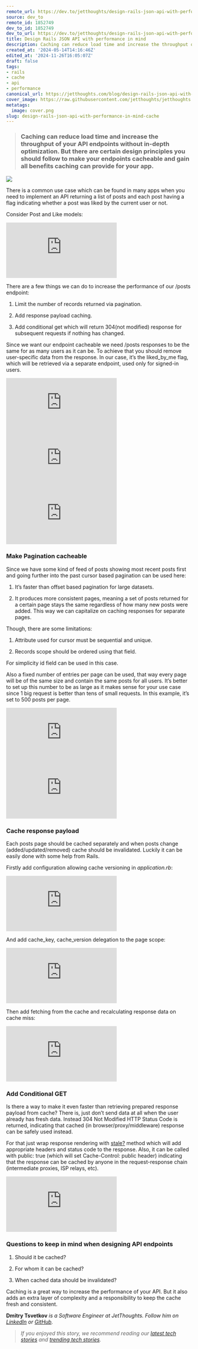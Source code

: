 ```yaml
---
remote_url: https://dev.to/jetthoughts/design-rails-json-api-with-performance-in-mind-6g8
source: dev_to
remote_id: 1852749
dev_to_id: 1852749
dev_to_url: https://dev.to/jetthoughts/design-rails-json-api-with-performance-in-mind-6g8
title: Design Rails JSON API with performance in mind
description: Caching can reduce load time and increase the throughput of your API endpoints without...
created_at: '2024-05-14T14:16:46Z'
edited_at: '2024-11-26T16:05:07Z'
draft: false
tags:
- rails
- cache
- api
- performance
canonical_url: https://jetthoughts.com/blog/design-rails-json-api-with-performance-in-mind-cache/
cover_image: https://raw.githubusercontent.com/jetthoughts/jetthoughts.github.io/master/content/blog/design-rails-json-api-with-performance-in-mind-cache/cover.png
metatags:
  image: cover.png
slug: design-rails-json-api-with-performance-in-mind-cache
---
```

> ### Caching can reduce load time and increase the throughput of your API endpoints without in-depth optimization. But there are certain design principles you should follow to make your endpoints cacheable and gain all benefits caching can provide for your app.

![](file_0.png)

There is a common use case which can be found in many apps when you need to implement an API returning a list of posts and each post having a flag indicating whether a post was liked by the current user or not.

Consider Post and Like models:

 <iframe src="https://medium.com/media/975150f1dac7cd335fd9ff581c487a23" frameborder=0></iframe>

There are a few things we can do to increase the performance of our /posts endpoint:

 1. Limit the number of records returned via pagination.

 2. Add response payload caching.

 3. Add conditional get which will return 304(not modified) response for subsequent requests if nothing has changed.

Since we want our endpoint cacheable we need /posts responses to be the same for as many users as it can be. To achieve that you should remove user-specific data from the response. In our case, it’s the liked_by_me flag, which will be retrieved via a separate endpoint, used only for signed-in users.

 <iframe src="https://medium.com/media/9d221f2dd995cca460c52b3a516bffc2" frameborder=0></iframe>

 <iframe src="https://medium.com/media/266fe7808ada58408aa8306cd22f0601" frameborder=0></iframe>

 <iframe src="https://medium.com/media/c6aab5bf0bdf3aa9d7fb76391895ffbe" frameborder=0></iframe>

### Make Pagination cacheable

Since we have some kind of feed of posts showing most recent posts first and going further into the past cursor based pagination can be used here:

 1. It’s faster than offset based pagination for large datasets.

 2. It produces more consistent pages, meaning a set of posts returned for a certain page stays the same regardless of how many new posts were added. This way we can capitalize on caching responses for separate pages.

Though, there are some limitations:

 1. Attribute used for cursor must be sequential and unique.

 2. Records scope should be ordered using that field.

For simplicity id field can be used in this case.

Also a fixed number of entries per page can be used, that way every page will be of the same size and contain the same posts for all users. It’s better to set up this number to be as large as it makes sense for your use case since 1 big request is better than tens of small requests. In this example, it’s set to 500 posts per page.

 <iframe src="https://medium.com/media/07153002bfc51e373161166a7c24cb57" frameborder=0></iframe>

 <iframe src="https://medium.com/media/5d6e3281a81ff3c06be7b81bdcfecf70" frameborder=0></iframe>

### Cache response payload

Each posts page should be cached separately and when posts change (added/updated/removed) cache should be invalidated. Luckily it can be easily done with some help from Rails.

Firstly add configuration allowing cache versioning in *application.rb*:

 <iframe src="https://medium.com/media/10db0f2e896dac80cf493c21208886dc" frameborder=0></iframe>

And add cache_key, cache_version delegation to the page scope:

 <iframe src="https://medium.com/media/9db64cf523a4976ee4a9f4a90b9d7c72" frameborder=0></iframe>

Then add fetching from the cache and recalculating response data on cache miss:

 <iframe src="https://medium.com/media/b75beacda88bdb90c7e1b04d6e402ab0" frameborder=0></iframe>

### Add Conditional GET

Is there a way to make it even faster than retrieving prepared response payload from cache? There is, just don’t send data at all when the user already has fresh data. Instead 304 Not Modified HTTP Status Code is returned, indicating that cached (in browser/proxy/middleware) response can be safely used instead.

For that just wrap response rendering with [stale?](https://apidock.com/rails/ActionController/ConditionalGet/stale%3F) method which will add appropriate headers and status code to the response. Also, it can be called with public: true (which will set Cache-Control: public header) indicating that the response can be cached by anyone in the request-response chain (intermediate proxies, ISP relays, etc).

 <iframe src="https://medium.com/media/83bae7b1ac5e46906c4b8a40d0b04968" frameborder=0></iframe>

### Questions to keep in mind when designing API endpoints

 1. Should it be cached?

 2. For whom it can be cached?

 3. When cached data should be invalidated?

Caching is a great way to increase the performance of your API. But it also adds an extra layer of complexity and a responsibility to keep the cache fresh and consistent.

**Dmitry Tsvetkov** *is a Software Engineer at JetThoughts. Follow him on [LinkedIn](https://www.linkedin.com/in/dmitry-tsvetkov-a374095a/) or [GitHub](https://github.com/vlaew).*
>  *If you enjoyed this story, we recommend reading our [latest tech stories](https://jtway.co/latest) and [trending tech stories](https://jtway.co/trending).*
